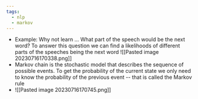 ```yaml
---
tags:
  - nlp
  - markov
---
```

- Example: 
	Why not learn ...
	What  part of the speech would be the next word? To answer this question we can find a likelihoods of different parts of the speeches being the next word
	![[Pasted image 20230716170338.png]]
- Markov chain is the stochastic model that describes the sequence of possible events. To get the probability of the current state we only need to know the probability of the previous event -- that is called the Markov rule
- ![[Pasted image 20230716170745.png]]